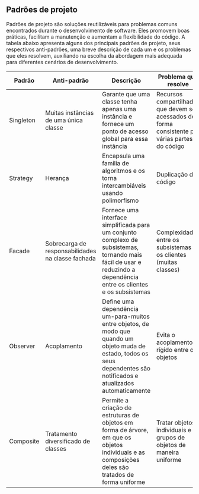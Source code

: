 ## Padrões de projeto

Padrões de projeto são soluções reutilizáveis para problemas comuns encontrados durante o desenvolvimento de software. Eles promovem boas práticas, facilitam a manutenção e aumentam a flexibilidade do código. A tabela abaixo apresenta alguns dos principais padrões de projeto, seus respectivos anti-padrões, uma breve descrição de cada um e os problemas que eles resolvem, auxiliando na escolha da abordagem mais adequada para diferentes cenários de desenvolvimento.

| Padrão    | Anti-padrão                                       | Descrição                                                                                                                                                                 | Problema que resolve                                                                             |
|-----------|---------------------------------------------------|---------------------------------------------------------------------------------------------------------------------------------------------------------------------------|--------------------------------------------------------------------------------------------------|
| Singleton | Muitas instâncias de uma única classe             | Garante que uma classe tenha apenas uma instância e fornece um ponto de acesso global para essa instância                                                                 | Recursos compartilhados que devem ser acessados de forma consistente por várias partes do código |
| Strategy  | Herança                                           | Encapsula uma familia de algoritmos e os torna intercambiáveis usando polimorfismo                                                                                        | Duplicação de código                                                                             |
| Facade    | Sobrecarga de responsabilidades na classe fachada | Fornece uma interface simplificada para um conjunto complexo de subsistemas, tornando mais fácil de usar e reduzindo a dependência entre os clientes e os subsistemas     | Complexidade entre os subsistemas e os clientes (muitas classes)                                 |
| Observer  | Acoplamento                                       | Define uma dependência um-para-muitos entre objetos, de modo que quando um objeto muda de estado, todos os seus dependentes são notificados e atualizados automaticamente | Evita o acoplamento rígido entre os objetos                                                      |
| Composite | Tratamento diversificado de classes               | Permite a criação de estruturas de objetos em forma de árvore, em que os objetos individuais e as composições deles são tratados de forma uniforme                        | Tratar objetos individuais e grupos de objetos de maneira uniforme                               |
